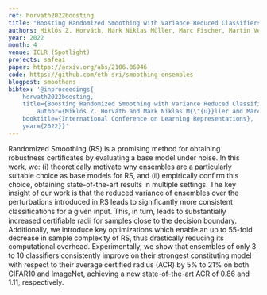 ```yaml
---
ref: horvath2022boosting
title: "Boosting Randomized Smoothing with Variance Reduced Classifiers"
authors: Miklós Z. Horváth, Mark Niklas Müller, Marc Fischer, Martin Vechev
year: 2022
month: 4
venue: ICLR (Spotlight)
projects: safeai
paper: https://arxiv.org/abs/2106.06946
code: https://github.com/eth-sri/smoothing-ensembles
blogpost: smoothens
bibtex: '@inproceedings{
	horvath2022boosting,
	title={Boosting Randomized Smoothing with Variance Reduced Classifiers},
      	author={Miklós Z. Horváth and Mark Niklas M{\"{u}}ller and Marc Fischer and Martin Vechev},
	booktitle={International Conference on Learning Representations},
	year={2022}}'
---
```


Randomized Smoothing (RS) is a promising method for obtaining robustness certiﬁcates by evaluating a base model under noise. In this work, we: (i) theoretically motivate why ensembles are a particularly suitable choice as base models for RS, and (ii) empirically conﬁrm this choice, obtaining state-of-the-art results in multiple settings. The key insight of our work is that the reduced variance of ensembles over the perturbations introduced in RS leads to signiﬁcantly more consistent classiﬁcations for a given input. This, in turn, leads to substantially increased certiﬁable radii for samples close to the decision boundary. Additionally, we introduce key optimizations which enable an up to 55-fold decrease in sample complexity of RS, thus drastically reducing its computational overhead. Experimentally, we show that ensembles of only 3 to 10 classiﬁers consistently improve on their strongest constituting model with respect to their average certiﬁed radius (ACR) by 5% to 21% on both CIFAR10 and ImageNet, achieving a new state-of-the-art ACR of 0.86 and 1.11, respectively. 
